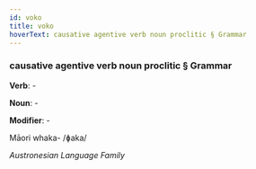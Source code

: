 ```yaml
---
id: voko
title: voko
hoverText: causative agentive verb noun proclitic § Grammar
---
```


### causative agentive verb noun proclitic § Grammar

**Verb**: -

**Noun**: -

**Modifier**: -

Māori whaka- /ɸaka/

*Austronesian Language Family*
